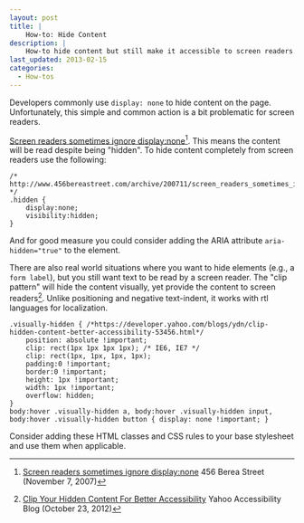 ```yaml
---
layout: post
title: |
    How-to: Hide Content
description: |
    How-to hide content but still make it accessible to screen readers.
last_updated: 2013-02-15
categories:
  - How-tos
---
```


Developers commonly use `display: none` to hide content on the page. Unfortunately, this simple and common action is a bit problematic for screen readers.

[Screen readers sometimes ignore display:none](http://www.456bereastreet.com/archive/200711/screen_readers_sometimes_ignore_displaynone/)[^bereast]. This means the content will be read despite being "hidden". To hide content completely from screen readers use the following:

    /* http://www.456bereastreet.com/archive/200711/screen_readers_sometimes_ignore_displaynone/ */
    .hidden {
        display:none;
        visibility:hidden;
    }

And for good measure you could consider adding the ARIA attribute `aria-hidden="true"` to the element.

There are also real world situations where you want to hide elements (e.g., a `form label`), but you still want text to be read by a screen reader. The "clip pattern" will hide the content visually, yet provide the content to screen readers[^clip]. Unlike positioning and negative text-indent, it works with rtl languages for localization.

    .visually-hidden { /*https://developer.yahoo.com/blogs/ydn/clip-hidden-content-better-accessibility-53456.html*/
        position: absolute !important;
        clip: rect(1px 1px 1px 1px); /* IE6, IE7 */
        clip: rect(1px, 1px, 1px, 1px);
        padding:0 !important;
        border:0 !important;
        height: 1px !important;
        width: 1px !important;
        overflow: hidden;
    }
    body:hover .visually-hidden a, body:hover .visually-hidden input, body:hover .visually-hidden button { display: none !important; }

Consider adding these HTML classes and CSS rules to your base stylesheet and use them when applicable.

[^bereast]: [Screen readers sometimes ignore display:none](http://www.456bereastreet.com/archive/200711/screen_readers_sometimes_ignore_displaynone/) 456 Berea Street (November 7, 2007)
[^clip]: [Clip Your Hidden Content For Better Accessibility](http://web.archive.org/web/20160616144545/https://developer.yahoo.com/blogs/ydn/clip-hidden-content-better-accessibility-53456.html) Yahoo Accessibility Blog  (October 23, 2012)
